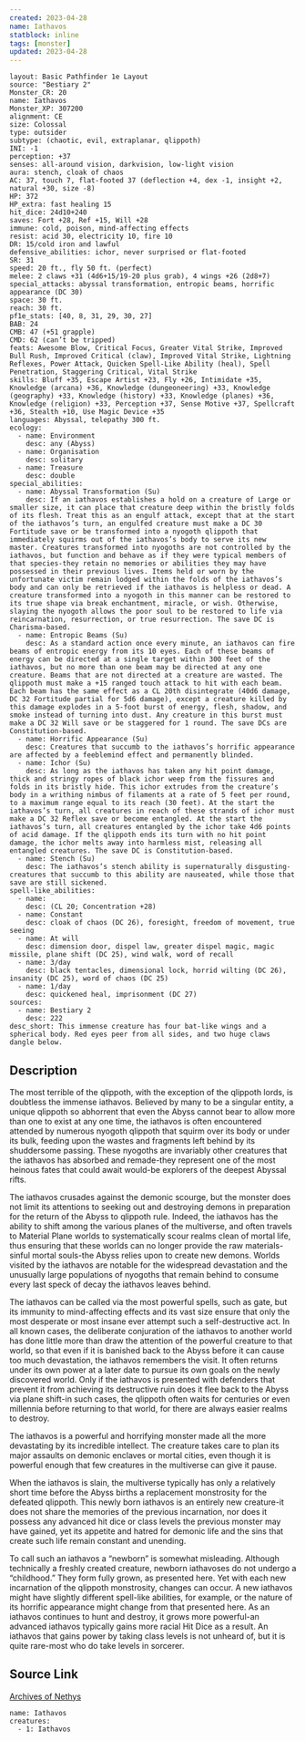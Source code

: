 ```yaml
---
created: 2023-04-28
name: Iathavos
statblock: inline
tags: [monster]
updated: 2023-04-28
---
```

```statblock
layout: Basic Pathfinder 1e Layout
source: "Bestiary 2"
Monster_CR: 20
name: Iathavos
Monster_XP: 307200
alignment: CE
size: Colossal
type: outsider
subtype: (chaotic, evil, extraplanar, qlippoth)
INI: -1
perception: +37
senses: all-around vision, darkvision, low-light vision
aura: stench, cloak of chaos
AC: 37, touch 7, flat-footed 37 (deflection +4, dex -1, insight +2, natural +30, size -8)
HP: 372
HP_extra: fast healing 15
hit_dice: 24d10+240
saves: Fort +28, Ref +15, Will +28
immune: cold, poison, mind-affecting effects
resist: acid 30, electricity 10, fire 10
DR: 15/cold iron and lawful
defensive_abilities: ichor, never surprised or flat-footed
SR: 31
speed: 20 ft., fly 50 ft. (perfect)
melee: 2 claws +31 (4d6+15/19-20 plus grab), 4 wings +26 (2d8+7)
special_attacks: abyssal transformation, entropic beams, horrific appearance (DC 30)
space: 30 ft.
reach: 30 ft.
pf1e_stats: [40, 8, 31, 29, 30, 27]
BAB: 24
CMB: 47 (+51 grapple)
CMD: 62 (can’t be tripped)
feats: Awesome Blow, Critical Focus, Greater Vital Strike, Improved Bull Rush, Improved Critical (claw), Improved Vital Strike, Lightning Reflexes, Power Attack, Quicken Spell-Like Ability (heal), Spell Penetration, Staggering Critical, Vital Strike
skills: Bluff +35, Escape Artist +23, Fly +26, Intimidate +35, Knowledge (arcana) +36, Knowledge (dungeoneering) +33, Knowledge (geography) +33, Knowledge (history) +33, Knowledge (planes) +36, Knowledge (religion) +33, Perception +37, Sense Motive +37, Spellcraft +36, Stealth +10, Use Magic Device +35
languages: Abyssal, telepathy 300 ft.
ecology:
  - name: Environment
    desc: any (Abyss)
  - name: Organisation
    desc: solitary
  - name: Treasure
    desc: double
special_abilities:
  - name: Abyssal Transformation (Su)
    desc: If an iathavos establishes a hold on a creature of Large or smaller size, it can place that creature deep within the bristly folds of its flesh. Treat this as an engulf attack, except that at the start of the iathavos’s turn, an engulfed creature must make a DC 30 Fortitude save or be transformed into a nyogoth qlippoth that immediately squirms out of the iathavos’s body to serve its new master. Creatures transformed into nyogoths are not controlled by the iathavos, but function and behave as if they were typical members of that species-they retain no memories or abilities they may have possessed in their previous lives. Items held or worn by the unfortunate victim remain lodged within the folds of the iathavos’s body and can only be retrieved if the iathavos is helpless or dead. A creature transformed into a nyogoth in this manner can be restored to its true shape via break enchantment, miracle, or wish. Otherwise, slaying the nyogoth allows the poor soul to be restored to life via reincarnation, resurrection, or true resurrection. The save DC is Charisma-based.
  - name: Entropic Beams (Su)
    desc: As a standard action once every minute, an iathavos can fire beams of entropic energy from its 10 eyes. Each of these beams of energy can be directed at a single target within 300 feet of the iathavos, but no more than one beam may be directed at any one creature. Beams that are not directed at a creature are wasted. The qlippoth must make a +15 ranged touch attack to hit with each beam. Each beam has the same effect as a CL 20th disintegrate (40d6 damage, DC 32 Fortitude partial for 5d6 damage), except a creature killed by this damage explodes in a 5-foot burst of energy, flesh, shadow, and smoke instead of turning into dust. Any creature in this burst must make a DC 32 Will save or be staggered for 1 round. The save DCs are Constitution-based.
  - name: Horrific Appearance (Su)
    desc: Creatures that succumb to the iathavos’s horrific appearance are affected by a feeblemind effect and permanently blinded.
  - name: Ichor (Su)
    desc: As long as the iathavos has taken any hit point damage, thick and stringy ropes of black ichor weep from the fissures and folds in its bristly hide. This ichor extrudes from the creature’s body in a writhing nimbus of filaments at a rate of 5 feet per round, to a maximum range equal to its reach (30 feet). At the start the iathavos’s turn, all creatures in reach of these strands of ichor must make a DC 32 Reflex save or become entangled. At the start the iathavos’s turn, all creatures entangled by the ichor take 4d6 points of acid damage. If the qlippoth ends its turn with no hit point damage, the ichor melts away into harmless mist, releasing all entangled creatures. The save DC is Constitution-based.
  - name: Stench (Su)
    desc: The iathavos’s stench ability is supernaturally disgusting-creatures that succumb to this ability are nauseated, while those that save are still sickened.
spell-like_abilities:
  - name:
    desc: (CL 20; Concentration +28)
  - name: Constant
    desc: cloak of chaos (DC 26), foresight, freedom of movement, true seeing
  - name: At will
    desc: dimension door, dispel law, greater dispel magic, magic missile, plane shift (DC 25), wind walk, word of recall
  - name: 3/day
    desc: black tentacles, dimensional lock, horrid wilting (DC 26), insanity (DC 25), word of chaos (DC 25)
  - name: 1/day
    desc: quickened heal, imprisonment (DC 27)
sources:
  - name: Bestiary 2
    desc: 222
desc_short: This immense creature has four bat-like wings and a spherical body. Red eyes peer from all sides, and two huge claws dangle below.
```
## Description
The most terrible of the qlippoth, with the exception of the qlippoth lords, is doubtless the immense iathavos. Believed by many to be a singular entity, a unique qlippoth so abhorrent that even the Abyss cannot bear to allow more than one to exist at any one time, the iathavos is often encountered attended by numerous nyogoth qlippoth that squirm over its body or under its bulk, feeding upon the wastes and fragments left behind by its shuddersome passing. These nyogoths are invariably other creatures that the iathavos has absorbed and remade-they represent one of the most heinous fates that could await would-be explorers of the deepest Abyssal rifts.

The iathavos crusades against the demonic scourge, but the monster does not limit its attentions to seeking out and destroying demons in preparation for the return of the Abyss to qlippoth rule. Indeed, the iathavos has the ability to shift among the various planes of the multiverse, and often travels to Material Plane worlds to systematically scour realms clean of mortal life, thus ensuring that these worlds can no longer provide the raw materials-sinful mortal souls-the Abyss relies upon to create new demons. Worlds visited by the iathavos are notable for the widespread devastation and the unusually large populations of nyogoths that remain behind to consume every last speck of decay the iathavos leaves behind.

The iathavos can be called via the most powerful spells, such as gate, but its immunity to mind-affecting effects and its vast size ensure that only the most desperate or most insane ever attempt such a self-destructive act. In all known cases, the deliberate conjuration of the iathavos to another world has done little more than draw the attention of the powerful creature to that world, so that even if it is banished back to the Abyss before it can cause too much devastation, the iathavos remembers the visit. It often returns under its own power at a later date to pursue its own goals on the newly discovered world. Only if the iathavos is presented with defenders that prevent it from achieving its destructive ruin does it flee back to the Abyss via plane shift-in such cases, the qlippoth often waits for centuries or even millennia before returning to that world, for there are always easier realms to destroy.

The iathavos is a powerful and horrifying monster made all the more devastating by its incredible intellect. The creature takes care to plan its major assaults on demonic enclaves or mortal cities, even though it is powerful enough that few creatures in the multiverse can give it pause.

When the iathavos is slain, the multiverse typically has only a relatively short time before the Abyss births a replacement monstrosity for the defeated qlippoth. This newly born iathavos is an entirely new creature-it does not share the memories of the previous incarnation, nor does it possess any advanced hit dice or class levels the previous monster may have gained, yet its appetite and hatred for demonic life and the sins that create such life remain constant and unending.

To call such an iathavos a “newborn” is somewhat misleading. Although technically a freshly created creature, newborn iathavoses do not undergo a “childhood.” They form fully grown, as presented here. Yet with each new incarnation of the qlippoth monstrosity, changes can occur. A new iathavos might have slightly different spell-like abilities, for example, or the nature of its horrific appearance might change from that presented here. As an iathavos continues to hunt and destroy, it grows more powerful-an advanced iathavos typically gains more racial Hit Dice as a result. An iathavos that gains power by taking class levels is not unheard of, but it is quite rare-most who do take levels in sorcerer.
## Source Link
[Archives of Nethys](https://aonprd.com/MonsterDisplay.aspx?ItemName=Iathavos)
```encounter-table
name: Iathavos
creatures:
  - 1: Iathavos
```
